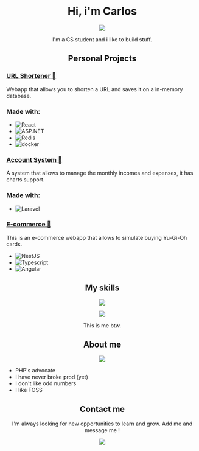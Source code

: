 <h1 align= "center">Hi, i'm Carlos </h1>
<p align= "center">
<img src="https://media1.giphy.com/media/v1.Y2lkPTc5MGI3NjExcTBjZDRnbnJrdTRqZXllcjh5Z3ZuczFjem1yb3kwdmxwZ2NrYmMwMyZlcD12MV9pbnRlcm5hbF9naWZfYnlfaWQmY3Q9Zw/14bhmZtBNhVnIk/giphy.gif">
</p>
<p align= "center">I'm a CS student and i like to build stuff.</p>

<h2 align= "center">Personal Projects</h2>

### [URL Shortener 🧙](https://github.com/Yoru-cyber/URL-Shortener-V2)

Webapp that allows you to shorten a URL and saves it on a in-memory database.

### Made with:

- ![React](https://img.shields.io/badge/React-8A2BE2)
- ![ASP.NET](https://img.shields.io/badge/ASP.NET-339933)
- ![Redis](https://img.shields.io/badge/Redis-CC5531)
- ![docker](https://img.shields.io/badge/Docker-00B4D8)

### [Account System 🧮](https://github.com/Yoru-cyber/sistema-cuentas)

A system that allows to manage the monthly incomes and expenses, it has charts support.

### Made with:

- ![Laravel](https://img.shields.io/badge/Laravel-DD0031)


### [E-commerce 🏪](https://github.com/Yoru-cyber/YuGiOhStore)
This is an e-commerce webapp that allows to simulate buying Yu-Gi-Oh cards.
- ![NestJS](https://img.shields.io/badge/NestJS-8A2BE2)
- ![Typescript](https://img.shields.io/badge/Typescript-8B1GT2)
- ![Angular](https://img.shields.io/badge/Angular-DD0031)

<h2 align="center">My skills</h2>

<p align="center">
  <a href="https://skillicons.dev">
    <img src="https://skillicons.dev/icons?i=cs,php,typescript,dotnet,laravel,angular,react,docker,git,linux" />
  </a>
</p>

<p align="center">
<img src="https://media2.giphy.com/media/v1.Y2lkPTc5MGI3NjExYXhzbzN2emViZDlqajEydDl2bDM3bnJndnQwcTczcTh6ZTB6cW0ydSZlcD12MV9pbnRlcm5hbF9naWZfYnlfaWQmY3Q9Zw/JIX9t2j0ZTN9S/giphy.gif">
</p>
<p align= "center">This is me btw.</p>
<h2 align="center">About me</h2>
<p align="center">
<img src="https://media1.giphy.com/media/v1.Y2lkPTc5MGI3NjExczZndHl4Z2xzMmgwMGEyaHFwc3E1bnc4dGgyamE0YXJtNDBhamF5MiZlcD12MV9pbnRlcm5hbF9naWZfYnlfaWQmY3Q9Zw/VbnUQpnihPSIgIXuZv/giphy.gif">
</p>

- PHP's advocate
- I have never broke prod (yet)
- I don't like odd numbers
- I like FOSS 

<h2 align="center">Contact me</h2>
<p align= "center">I'm always looking for new opportunities to learn and grow. Add me and message me !</p>
<p align="center">
  <a href="https://www.linkedin.com/in/carlos-m%C3%A9ndez-1a06342bb/">
    <img src="https://skillicons.dev/icons?i=linkedin" />
  </a>
</p>
